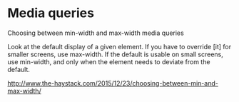 # Media queries

Choosing between min-width and max-width media queries

Look at the default display of a given element. If you have to override [it] for smaller screens, use max-width. If the default is usable on small screens, use min-width, and only when the element needs to deviate from the default.

<http://www.the-haystack.com/2015/12/23/choosing-between-min-and-max-width/>
